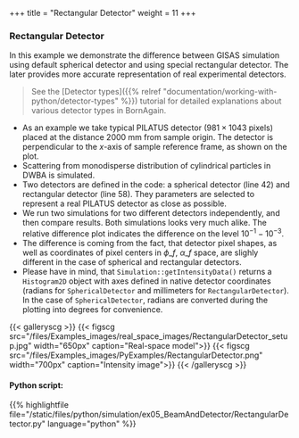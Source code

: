 +++
title = "Rectangular Detector"
weight = 11
+++

### Rectangular Detector

In this example we demonstrate the difference between GISAS simulation using default spherical detector and using special rectangular detector. The later provides more accurate representation of real experimental detectors.

> See the [Detector types]({{% relref "documentation/working-with-python/detector-types" %}}) tutorial for detailed explanations about various detector types in BornAgain.

* As an example we take typical PILATUS detector ($981\times1043$ pixels) placed at the distance $2000$ mm from sample origin. The detector is perpendicular to the $x$-axis of sample reference frame, as shown on the plot.
* Scattering from monodisperse distribution of cylindrical particles in DWBA is simulated.
* Two detectors are defined in the code: a spherical detector (line 42) and rectangular detector (line 58). They parameters are selected to represent a real PILATUS detector as close as possible.
* We run two simulations for two different detectors independently, and then compare results.
Both simulations looks very much alike. The relative difference plot indicates the difference on the level $10^{-1}-10^{-3}$.
* The difference is coming from the fact, that detector pixel shapes, as well as coordinates of pixel centers in $\phi\_f$, $\alpha\_f$ space, are slighly different in the case of spherical and rectangular detectors.
* Please have in mind, that `Simulation::getIntensityData()` returns a `Histogram2D` object with axes defined in native detector coordinates (radians for `SphericalDetector` and millimeters for `RectangularDetector`). In the case of `SphericalDetector`, radians are converted during the plotting into degrees for convenience.

{{< galleryscg >}}
{{< figscg src="/files/Examples_images/real_space_images/RectangularDetector_setup.jpg" width="650px" caption="Real-space model">}}
{{< figscg src="/files/Examples_images/PyExamples/RectangularDetector.png" width="700px" caption="Intensity image">}}
{{< /galleryscg >}}

#### Python script:
{{% highlightfile file="/static/files/python/simulation/ex05_BeamAndDetector/RectangularDetector.py" language="python" %}}